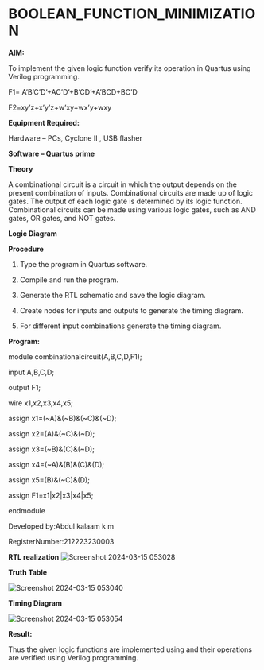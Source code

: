 # BOOLEAN_FUNCTION_MINIMIZATION

**AIM:**

To implement the given logic function verify its operation in Quartus using Verilog programming.

F1= A’B’C’D’+AC’D’+B’CD’+A’BCD+BC’D 

F2=xy’z+x’y’z+w’xy+wx’y+wxy

**Equipment Required:**

Hardware – PCs, Cyclone II , USB flasher

**Software – Quartus prime**

**Theory**

A combinational circuit is a circuit in which the output depends on the present combination of inputs. Combinational circuits are made up of logic gates. The output of each logic gate is determined by its logic function. Combinational circuits can be made using various logic gates, such as AND gates, OR gates, and NOT gates.

**Logic Diagram**

**Procedure**

1.	Type the program in Quartus software.

2.	Compile and run the program.

3.	Generate the RTL schematic and save the logic diagram.

4.	Create nodes for inputs and outputs to generate the timing diagram.

5.	For different input combinations generate the timing diagram.


**Program:**

module combinationalcircuit(A,B,C,D,F1);

input A,B,C,D;

output F1;

wire x1,x2,x3,x4,x5;

assign x1=(~A)&(~B)&(~C)&(~D);

assign x2=(A)&(~C)&(~D);

assign x3=(~B)&(C)&(~D);

assign x4=(~A)&(B)&(C)&(D);

assign x5=(B)&(~C)&(D);

assign F1=x1|x2|x3|x4|x5;

endmodule

Developed by:Abdul kalaam k m

RegisterNumber:212223230003

**RTL realization**
![Screenshot 2024-03-15 053028](https://github.com/dfghytr/BOOLEAN_FUNCTION_MINIMIZATION/assets/138970628/ebab94af-6712-4414-a15c-6aca1e69f1b8)





**Truth Table**

![Screenshot 2024-03-15 053040](https://github.com/dfghytr/BOOLEAN_FUNCTION_MINIMIZATION/assets/138970628/7b648fd8-918b-4f9b-b712-72421b45667a)


**Timing Diagram**

![Screenshot 2024-03-15 053054](https://github.com/dfghytr/BOOLEAN_FUNCTION_MINIMIZATION/assets/138970628/5c123af8-65eb-4ca2-844f-53d8eb7af06a)



**Result:**

Thus the given logic functions are implemented using and their operations are verified using Verilog programming.

